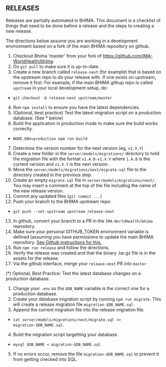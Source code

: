 RELEASES
--------

Releases are partially automated in BHIMA.  This document is a checklist of things that need to be done before a release and the steps to creating a new release.

The directions below assume you are working in a development environment based on a fork of the main BHIMA repository on github.

1. Checkout Bhima 'master' from your fork of https://github.com/IMA-WorldHealth/bhima
2. Do `git pull` to make sure it is up-to-date.
3. Create a new branch called `release-next` (for example) that is based on the upstream repo to do your release with.  If one exists on upstream, remove it first.  For example, if the main BHIMA githup repo is called `upstream` in your local development setup, do:
  - `git checkout -b release-next upstream/master`
4. Run `npm install` to ensure you have the latest dependencies.
5. (Optional, best practice) Test the latest migration script on a production database. (See * below)
6. Build the application in production mode to make sure the build works correctly.
  - `NODE_ENV=production npm run build`
7. Determine the version number for the next version (eg, `v1.X.Y`)
8. Create a new folder in the `server/models/migrations/` directory to hold the migration file with the format `v1.A.B-v1.X.Y` where `1.A.B` is the current version and `v1.X.Y` is the next version.
9. Move the `server/models/migrations/next/migrate.sql` file to the directory created in the previous step.
10. Create an empty `migrate.sql` file in `server/models/migrations/next/`.  You may insert a comment at the top of the file including the name of the new release version.
11. Commit any updated files (`git commit ...`)
12. Push your branch to the BHIMA upstream repo:
  - `git push --set-upstream upstream release-next`
13. In github, convert your branch to a PR in the `IMA-WorldHealth/bhima` repository.
14. Make sure your personal GITHUB_TOKEN environment variable is defined
    (assuming you have permissions to update the main BHIMA repository.  [See Github instructions for this.](https://docs.github.com/en/authentication/keeping-your-account-and-data-secure/managing-your-personal-access-tokens)
15. Run `npm run release` and follow the directions.
16. Verify the release was created and that the binary <version>.tar.gz file
    is in the assets for the release.
17. Via the github interface, merge your `release-next` PR into `master`

(*) Optional, Best Practice: Test the latest database changes on a production database.

1. Change your `.env` so the `$DB_NAME` variable is the correct one for a production database.
2. Create your database migration script by running `npm run migrate`.  This will create a release migration file `migration-$DB_NAME.sql`.
3. Append the current migration file into the release migration file:
 - `cat server/models/migrations/next/migrate.sql >> migration-$DB_NAME.sql`.
4. Build the migration script targetting your database.
 - `mysql $DB_NAME < migration-$DB_NAME.sql`
5. If no errors occur, remove the file `migration-$DB_NAME.sql` to prevent it from getting checked into SQL.
